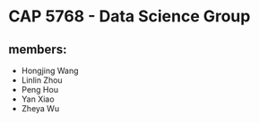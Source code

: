 # CAP 5768 - Data Science Group
## members:
 - Hongjing Wang
 - Linlin Zhou
 - Peng Hou
 - Yan Xiao
 - Zheya Wu